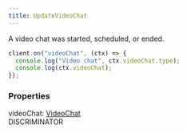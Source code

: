 ```yaml
---
title: UpdateVideoChat
---
```


A video chat was started, scheduled, or ended.

```ts
client.on("videoChat", (ctx) => {
  console.log("Video chat", ctx.videoChat.type);
  console.log(ctx.videoChat);
});
```

### Properties

<div class="flex flex-col gap-3"><div><div class="flex gap-2"><div class="font-mono p" id="p_videoChat" data-anchor><span class="font-bold">videoChat</span><span class="opacity-50">:</span> <a href="/types/videochat"  >VideoChat</a></div><div class="flex items-center"><div class="bg-dbt px-1.5 rounded-md select-none text-fgt text-[10px]">DISCRIMINATOR</div></div></div></div></div>

